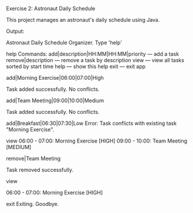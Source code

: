 Exercise 2: Astronaut Daily Schedule

This project manages an astronaut's daily schedule using Java.

Output:

Astronaut Daily Schedule Organizer. Type 'help' 
>
help
Commands:
 add|description|HH:MM|HH:MM|priority  — add a task
 remove|description                     — remove a task by description
 view                                   — view all tasks sorted by start time
 help                                   — show this help
 exit                                   — exit app
>
add|Morning Exercise|06:00|07:00|High

Task added successfully. No conflicts.
>
add|Team Meeting|09:00|10:00|Medium

Task added successfully. No conflicts.
>
add|Breakfast|06:30|07:30|Low
Error: Task conflicts with existing task "Morning Exercise".
>
view
06:00 - 07:00: Morning Exercise [HIGH]
09:00 - 10:00: Team Meeting [MEDIUM]
>
remove|Team Meeting

Task removed successfully.
>
view

06:00 - 07:00: Morning Exercise [HIGH]
>
exit
Exiting. Goodbye.
